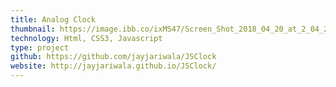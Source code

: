 ```yaml
---
title: Analog Clock
thumbnail: https://image.ibb.co/ixMS47/Screen_Shot_2018_04_20_at_2_04_21_PM.png
technology: Html, CSS3, Javascript
type: project
github: https://github.com/jayjariwala/JSClock
website: http://jayjariwala.github.io/JSClock/
---
```


